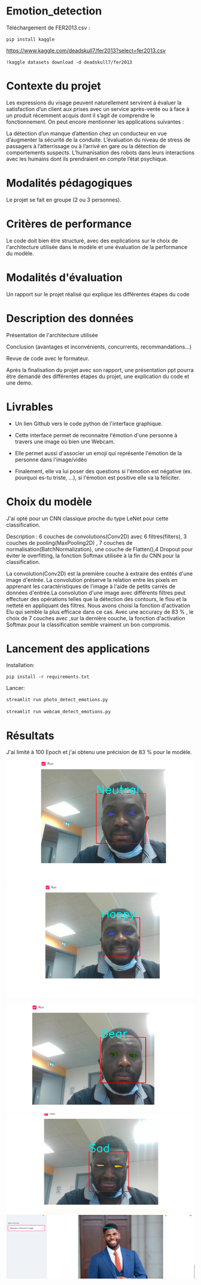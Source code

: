 # Emotion_detection
Téléchargement de FER2013.csv :

```
pip install kaggle

```
https://www.kaggle.com/deadskull7/fer2013?select=fer2013.csv

```
!kaggle datasets download -d deadskull7/fer2013
```
# Contexte du projet

Les expressions du visage peuvent naturellement servirent à évaluer la satisfaction d’un client aux prises avec un service après-vente ou à face à un produit récemment acquis dont il s’agit de comprendre le fonctionnement. On peut encore mentionner les applications suivantes :

La détection d’un manque d’attention chez un conducteur en vue d’augmenter la sécurité de la conduite.
L’évaluation du niveau de stress de passagers à l’atterrissage ou à l’arrivé en gare ou la détection de comportements suspects.
L’humanisation des robots dans leurs interactions avec les humains dont ils prendraient en compte l’état psychique.


# Modalités pédagogiques

Le projet se fait en groupe (2 ou 3 personnes).

# Critères de performance

Le code doit bien être structuré, avec des explications sur le choix de l'architecture utilisée dans le modèle et une évaluation de la performance du modèle.

# Modalités d'évaluation

Un rapport sur le projet réalisé qui explique les différentes étapes du code

# Description des données

Présentation de l'architecture utilisée

Conclusion (avantages et inconvénients, concurrents, recommandations…)

Revue de code avec le formateur.

Après la finalisation du projet avec son rapport, une présentation ppt pourra être demandé des différentes étapes du projet, une explication du code et une demo.

# Livrables

- Un lien Github vers le code python de l'interface graphique. 

- Cette interface permet de reconnaitre l'émotion d'une personne à travers une image où bien une Webcam.

- Elle permet aussi d'associer un emoji qui représente l'émotion de la personne dans l'image/vidéo

- Finalement, elle va lui poser des questions si l'émotion est négative (ex. pourquoi es-tu triste, ...), si l'émotion est positive elle va la féliciter.

# Choix du modèle

J'ai opté pour un CNN classique proche du type LeNet pour cette classification.

Description :
6 couches  de convolutions(Conv2D) avec 6 filtres(filters), 3 couches de pooling(MaxPooling2D) , 7 couches de normalisation(BatchNormalization), une couche de Flatten(),4 Dropout pour éviter le overfitting, la fonction Softmax utilisée à la fin du CNN pour la classification.

La convolution(Conv2D) est la première couche à extraire des entités d'une image d'entrée. La convolution préserve la relation entre les pixels en apprenant les caractéristiques de l'image à l'aide de petits carrés de données d'entrée.La convolution d'une image avec différents filtres peut effectuer des opérations telles que la détection des contours, le flou et la netteté en appliquant des filtres. Nous avons choisi la fonction d'activation Elu qui semble la plus efficace dans ce cas.
Avec une accuracy de 83 % , le choix de 7 couches avec ,sur la dernière couche, la fonction d'activation Softmax pour la classification semble vraiment un bon compromis.

# Lancement des applications

Installation:
```
pip install -r requirements.txt
```
Lancer:
```
streamlit run photo_detect_emotions.py

streamlit run webcam_detect_emotions.py

```

# Résultats

J'ai limité à 100 Epoch et j'ai obtenu une précision de 83 % pour le modèle.


![img1](./Emotion_img/2021-04-14-145430.png)
![img2](./Emotion_img/2021-04-14-145530.png)

![img4](./Emotion_img/2021-04-14-150018.png)
![img5](./Emotion_img/2021-04-14-150452.png)
![img5](./Emotion_img/2021-04-18-071028.png)
